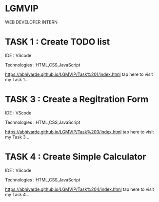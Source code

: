 # LGMVIP

WEB DEVELOPER INTERN

# TASK 1 : Create TODO list

IDE : VScode

Technologies : HTML,CSS,JavaScript

https://abhivarde.github.io/LGMVIP/Task%201/index.html tap here to visit my Task 1...

# TASK 3 : Create a Regitration Form

IDE : VScode

Technologies : HTML,CSS,JavaScript

https://abhivarde.github.io/LGMVIP/Task%203/index.html tap here to visit my Task 3...

# TASK 4 : Create Simple Calculator

IDE : VScode

Technologies : HTML,CSS,JavaScript

 https://abhivarde.github.io/LGMVIP/Task%204/index.html tap here to visit my Task 4...
